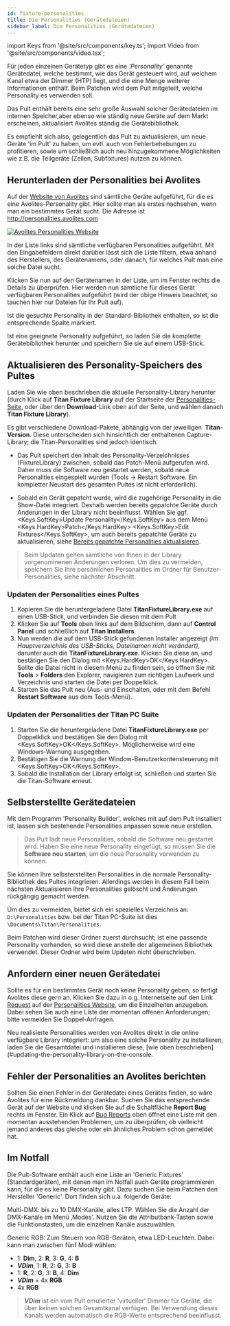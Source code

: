 ```yaml
---
id: fixture-personalities
title: Die Personalities (Gerätedateien)
sidebar_label: Die Personalities (Gerätedateien)
---
```


import Keys from '@site/src/components/key.ts';
import Video from '@site/src/components/video.tsx';

Für jeden einzelnen Gerätetyp gibt es eine *'Personality'* genannte
Gerätedatei, welche bestimmt, wie das Gerät gesteuert wird, auf welchem
Kanal etwa der Dimmer (HTP) liegt, und die eine Menge weiterer
Informationen enthält. Beim Patchen wird dem Pult mitgeteilt, welche
Personality es verwenden soll.

Das Pult enthält bereits eine sehr große Auswahl solcher Gerätedateien
im internen Speicher,aber ebenso wie ständig neue Geräte auf dem Markt
erscheinen, aktualisiert Avolites ständig die Gerätebibliothek.

Es empfiehlt sich also, gelegentlich das Pult zu aktualisieren, um neue
Geräte 'im Pult' zu haben, um evtl. auch von Fehlerbehebungen zu
profitieren, sowie um schließlich auch neu hinzugekommene Möglichkeiten
wie z.B. die Teilgeräte (Zellen, Subfixtures) nutzen zu können.

## Herunterladen der Personalities bei Avolites

Auf der [Website von Avolites](http://personalities.avolites.com) sind 
sämtliche Geräte aufgeführt, für die es eine Avolites-Personality gibt. 
Hier sollte man als erstes nachsehen, wenn man ein bestimmtes Gerät sucht. 
Die Adresse ist http://personalities.avolites.com

[![Avolites Personalities Website](/docs/images/Avolites-Personalities-Website.png)](https://personalities.avolites.com/)

In der Liste links sind sämtliche verfügbaren Personalities aufgeführt.
Mit den Eingabefeldern direkt darüber lässt sich die Liste filtern, etwa
anhand des Herstellers, des Gerätenamens, oder danach, für welches Pult
man eine solche Datei sucht.

Klicken Sie nun auf den Gerätenamen in der Liste, um im Fenster rechts
die Details zu überprüfen. Hier werden nun sämtliche für dieses Gerät
verfügbaren Personalities aufgeführt (wird der obige Hinweis beachtet,
so tauchen hier nur Dateien für Ihr Pult auf).

Ist die gesuchte Personality in der Standard-Bibliothek enthalten, so
ist die entsprechende Spalte markiert.

Ist eine geeignete Personality aufgeführt, so laden Sie die komplette
Gerätebibliothek herunter und speichern Sie sie auf einem USB-Stick.

## Aktualisieren des Personality-Speichers des Pultes

Laden Sie wie oben beschrieben die aktuelle Personality-Library herunter
(durch Klick auf **Titan Fixture Library** auf der Startseite der
[Personalities-Seite](https://personalities.avolites.com), 
oder über den **Download**-Link oben auf der Seite, und
wählen danach **Titan Fixture Library**).

Es gibt verschiedene Download-Pakete, abhängig von der jeweiligen 
&nbsp;**Titan-Version**. Diese unterscheiden sich hinsichtlich der enthaltenen 
Capture-Library; die Titan-Personalities sind jedoch identisch.

- Das Pult speichert den Inhalt des Personality-Verzeichnisses
(FixtureLibrary) zwischen, sobald das Patch-Menü aufgerufen wird.
Daher muss die Software neu gestartet werden, sobald neue
Personalities eingespielt wurden (Tools -> Restart Software. Ein
kompletter Neustart des gesamten Pultes ist nicht erforderlich).

- Sobald ein Gerät gepatcht wurde, wird die zugehörige Personality in
die Show-Datei integriert. Deshalb werden bereits gepatchte Geräte
durch Änderungen in der Library nicht beeinflusst. Wählen Sie ggf. <Keys.SoftKey>Update Personality</Keys.SoftKey> 
aus dem Menü <Keys.HardKey>Patch</Keys.HardKey> <Keys.SoftKey>Edit Fixtures</Keys.SoftKey>, um
auch bereits gepatchte Geräte zu aktualisieren, siehe [Bereits gepatchte Personalities aktualisieren](./patching/changing-the-patch.md#bereits-gepatchte-personalities-aktualisieren).

> Beim Updaten gehen sämtliche von Ihnen in der Library vorgenommenen Änderungen 
  verloren. Um dies zu vermeiden, speichern Sie Ihre persönlichen Personalities im 
  Ordner für Benutzer-Personalities, siehe nächster Abschnitt.

### Updaten der Personalities eines Pultes

1. Kopieren Sie die heruntergeladene Datei **TitanFixtureLibrary.exe** 
   auf einen USB-Stick, und verbinden Sie diesen mit dem Pult
2. Klicken Sie auf **Tools** oben links auf dem Bildschirm, dann auf
   **Control Panel** und schließlich auf **Titan Installers**.
3. Nun werden die auf dem USB-Stick gefundenen Installer angezeigt 
   *(im Hauptverzeichnis des USB-Sticks, Dateinamen nicht verändert)*,
   darunter auch die **TitanFixtureLibrary.exe**. Klicken Sie diese an, und
   bestätigen Sie den Dialog mit <Keys.HardKey>OK</Keys.HardKey>.<br/>
   Sollte die Datei nicht in diesem Menü zu finden sein, so öffnen
   Sie mit **Tools** > **Folders** den Explorer, navigieren zum 
   richtigen Laufwerk und Verzeichnis und starten die Datei per
   Doppelklick.
4. Starten Sie das Pult neu (Aus- und Einschalten, oder mit dem Befehl
   **Restart Software** aus dem Tools-Menü).

### Updaten der Personalities der Titan PC Suite

1. Starten Sie die heruntergeladene Datei **TitanFixtureLibrary.exe** per
   Doppelklick und bestätigen Sie den Dialog mit <Keys.SoftKey>OK</Keys.SoftKey>. Möglicherweise 
   wird eine Windows-Warnung ausgegeben.
2. Bestätigen Sie die Warnung der Window-Benutzerkontensteuerung mit <Keys.SoftKey>OK</Keys.SoftKey>.
3. Sobald die Installation der Library erfolgt ist, schließen und starten Sie die Titan-Software erneut.

## Selbsterstellte Gerätedateien

Mit dem Programm 'Personality Builder', welches mit auf dem Pult
installiert ist, lassen sich bestehende Personalities anpassen sowie
neue erstellen.

> Das Pult lädt neue Personalities, sobald die Software neu gestartet 
wird. Haben Sie eine neue Personality eingefügt, so müssen Sie die 
**Software neu starten**, um die neue Personality verwenden zu können.

Sie können Ihre selbsterstellten Personalities in die normale
Personality-Bibliothek des Pultes integrieren. Allerdings werden in 
diesem Fall beim nächsten Aktualisieren Ihre Personalities gelöscht
und Änderungen rückgängig gemacht werden.

Um dies zu vermeiden, bietet sich ein spezielles Verzeichnis an: 
`D:\Personalities` bzw. bei der Titan PC-Suite ist dies `\Documents\Titan\Personalities`.

Beim Patchen wird dieser Ordner zuerst durchsucht; ist eine passende
Personality vorhanden, so wird diese anstelle der allgemeinen Bibliothek
verwendet. Dieser Ordner wird beim Updaten nicht überschrieben.

## Anfordern einer neuen Gerätedatei

Sollte es für ein bestimmtes Gerät noch keine Personality geben, so
fertigt Avolites diese gern an. Klicken Sie dazu in o.g. Internetseite
auf den Link [Request](https://personalities.avolites.com/?mainPage=Request%20Queue.asp&) auf
der [Personalities Website](https://personalities.avolites.com/), um 
die Einzelheiten anzugeben. Dabei sehen Sie auch eine Liste der momentan 
offenen Anforderungen; bitte vermeiden Sie Doppel-Anfragen.

Neu realisierte Personalities werden von Avolites direkt in die online
verfügbare Library integriert: um also eine solche Personality zu
installieren, laden Sie die Gesamtdatei und installieren diese, [wie oben
beschrieben](#updating-the-personality-library-on-the-console.

## Fehler der Personalities an Avolites berichten

Sollten Sie einen Fehler in der Gerätedatei eines Gerätes finden, so
wäre Avolites für eine Rückmeldung dankbar. Suchen Sie das entsprechende
Gerät auf der Website und klicken Sie auf die Schaltfläche **Report Bug**
rechts im Fenster. Ein Klick auf [Bug Reports](https://personalities.avolites.com/Bug%20Queue.asp) oben öffnet eine Liste
mit den momentan ausstehenden Problemen, um zu überprüfen, ob vielleicht
jemand anderes das gleiche oder ein ähnliches Problem schon gemeldet
hat.

## Im Notfall

Die Pult-Software enthält auch eine Liste an 'Generic Fixtures'
(Standardgeräten), mit denen man im Notfall auch Geräte programmieren
kann, für die es keine Personality gibt. Dazu suchen Sie beim Patchen
den Hersteller 'Generic'. Dort finden sich u.a. folgende Geräte:

Multi-DMX: bis zu 10 DMX-Kanäle, alles LTP. Wählen Sie die Anzahl der
DMX-Kanäle im Menü ‚Modes'. Nutzen Sie die Attributbank-Tasten sowie die
Funktionstasten, um die einzelnen Kanäle auszuwählen.

Generic RGB: Zum Steuern von RGB-Geräten, etwa LED-Leuchten. Dabei kann
man zwischen fünf Modi wählen:
- 1: **Dim**,  2: **R**,  3: **G**, 4: **B**
- ***VDim***, 1: **R**, 2: **G**, 3: **B**
- 1: **R**, 2: **G**, 3: **B**, 4: **Dim**
- ***VDim*** + 4x **RGB**
- 4x **RGB**

> ***VDim*** ist ein vom Pult emulierter 'virtueller' Dimmer für Geräte, die
über keinen solchen Gesamtkanal verfügen. Bei Verwendung dieses Kanals
werden automatisch die RGB-Werte entsprechend beeinflusst.